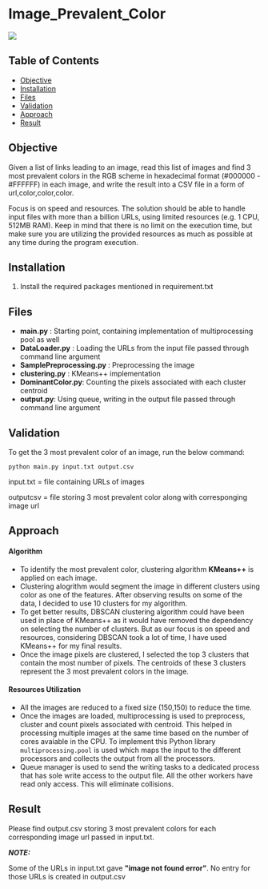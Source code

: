 # Image_Prevalent_Color
![](https://img.shields.io/badge/python-3.5-green.svg?style=flat)

## Table of Contents

- [Objective](#objective)
- [Installation](#installation)
- [Files](#files)
- [Validation](#validation)
- [Approach](#approach)
- [Result](#result)

## Objective

Given a list of links leading to an image, read this list of images and find 3 most prevalent colors in the RGB scheme in hexadecimal format (#000000 - #FFFFFF) in each image, and write the result into a CSV file in a form of url,color,color,color.

Focus is on speed and resources. The solution should be able to handle input files with more than a billion URLs, using limited resources (e.g. 1 CPU, 512MB RAM). Keep in mind that there is no limit on the execution time, but make sure you are utilizing the provided resources as much as possible at any time during the program execution.

## Installation
1. Install the required packages mentioned in requirement.txt

## Files
- **main.py** : Starting point, containing implementation of multiprocessing pool as well
- **DataLoader.py** : Loading the URLs from the input file passed through command line argument
- **SamplePreprocessing.py** : Preprocessing the image
- **clustering.py** : KMeans++ implementation
- **DominantColor.py**: Counting the pixels associated with each cluster centroid
- **output.py**: Using queue, writing in the output file passed through command line argument 

## Validation

To get the 3 most prevalent color of an image, run the below command:

```console
python main.py input.txt output.csv
```

input.txt = file containing URLs of images 

outputcsv = file storing 3 most prevalent color along with corresponging image url

## Approach

#### Algorithm

- To identify the most prevalent color, clustering algorithm **KMeans++** is applied on each image. 
- Clustering alogrithm would segment the image in different clusters using color as one of the features. After observing results on some of the data, I decided to use 10 clusters for my algorithm.
- To get better results, DBSCAN clustering algorithm could have been used in place of KMeans++ as it would have removed the dependency on selecting the number of clusters. But as our focus is on speed and resources, considering DBSCAN took a lot of time, I have used KMeans++ for my final results.
 - Once the image pixels are clustered, I selected the top 3 clusters that contain the most number of pixels. The centroids of these 3 clusters represent the 3 most prevalent colors in the image.

#### Resources Utilization

- All the images are reduced to a fixed size (150,150) to reduce the time.
- Once the images are loaded, multiprocessing is used to preprocess, cluster and count pixels associated with centroid. This helped in processing multiple images at the same time based on the number of cores avaiable in the CPU. To implement this Python library `multiprocessing.pool` is used which maps the input to the different processors and collects the output from all the processors.
- Queue manager is used to send the writing tasks to a dedicated process that has sole write access to the output file. All the other workers have read only access. This will eliminate collisions.

## Result

Please find output.csv storing 3 most prevalent colors for each corresponding image url passed in input.txt.


**_NOTE:_**

Some of the URLs in input.txt gave **"image not found error"**. No entry for those URLs is created in output.csv



